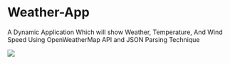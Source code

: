 # Weather-App

A Dynamic Application Which will show Weather, Temperature, And Wind Speed Using OpenWeatherMap API and JSON Parsing Technique

![](https://s3.amazonaws.com/poly-screenshots.angel.co/Project/87/1055889/884d7898e1f66eca35753229532bd14c-original.png)
